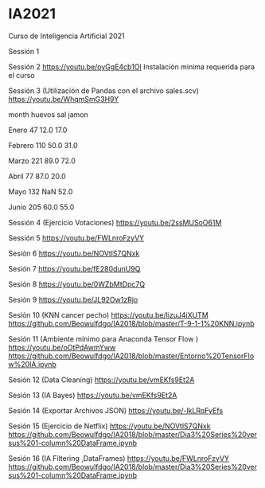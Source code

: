 # IA2021
Curso de Inteligencia Artificial 2021


Sessión 1

Sessión 2
https://youtu.be/oyGgE4cb1OI
Instalación minima requerida para el curso

Sessión 3 (Utilización de Pandas con el  archivo sales.scv)
https://youtu.be/WhqmSmG3H9Y

month huevos	sal	jamon

Enero	47	12.0	17.0

Febrero	110	50.0	31.0

Marzo	221	89.0	72.0

Abril	77	87.0	20.0

Mayo	132	NaN	52.0

Junio	205	60.0	55.0



Sessión 4 (Ejercicio Votaciones)
https://youtu.be/2ssMUSoO61M

Sessión 5
https://youtu.be/FWLnroFzyVY

Sesión 6
https://youtu.be/NOVtlS7QNxk

Sesión 7
https://youtu.be/fE280dunU9Q

Sesión 8
https://youtu.be/0WZbMtDpc7Q

Sesión 9
https://youtu.be/JL92Ow1zRjo

Sesión 10 (KNN cancer pecho)
https://youtu.be/lizuJ4iXUTM
https://github.com/Beowulfdgo/IA2018/blob/master/T-9-1-1%20KNN.ipynb


Sesión 11 (Ambiente mínimo para Anaconda Tensor Flow )
https://youtu.be/oOtPdAwmYww
https://github.com/Beowulfdgo/IA2018/blob/master/Entorno%20TensorFlow%20IA.ipynb

Sesión 12 (Data Cleaning)
https://youtu.be/vmEKfs9Et2A


Sesión 13 (IA Bayes)
https://youtu.be/vmEKfs9Et2A

Sesión 14 (Exportar Archivos JSON)
https://youtu.be/-lkLRqFyEfs

Sesión 15 (Ejercicio de Netflix)
https://youtu.be/NOVtlS7QNxk
https://github.com/Beowulfdgo/IA2018/blob/master/Dia3%20Series%20versus%201-column%20DataFrame.ipynb


Sesión 16 (IA Filtering ,DataFrames)
https://youtu.be/FWLnroFzyVY
https://github.com/Beowulfdgo/IA2018/blob/master/Dia3%20Series%20versus%201-column%20DataFrame.ipynb
